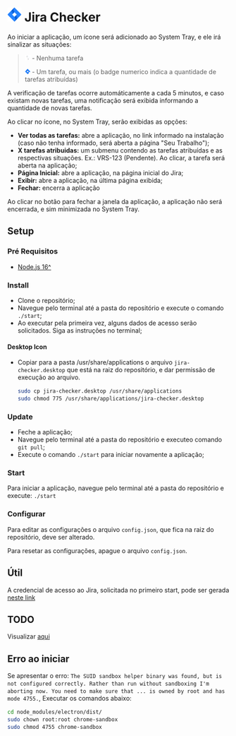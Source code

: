 # <img src="assets/icons/jira.png" alt="Jira Checker" width="32" height="32"> Jira Checker

Ao iniciar a aplicação, um ícone será adicionado ao System Tray, e ele irá sinalizar as situações:

> <img src="assets/icons/jira-white-48.png" alt="Nenhuma tarefa" width="12" height="12"> - Nenhuma tarefa
>
> <img src="assets/icons/jira-blue/1.png" alt="Nenhuma tarefa" width="12" height="12"> - Um tarefa, ou mais (o badge numerico indica a quantidade de tarefas atribuídas)

A verificação de tarefas ocorre automáticamente a cada 5 minutos, e caso existam novas tarefas, uma notificação será exibida informando a quantidade de novas tarefas.

Ao clicar no ícone, no System Tray, serão exibidas as opções:

- **Ver todas as tarefas:** abre a aplicação, no link informado na instalação (caso não tenha informado, será aberta a página "Seu Trabalho");
- **X tarefas atribuidas:** um submenu contendo as tarefas atribuídas e as respectivas situações. Ex.: VRS-123 (Pendente). Ao clicar, a tarefa será aberta na aplicação;
- **Página Inicial:** abre a aplicação, na página inicial do Jira;
- **Exibir:** abre a aplicação, na última página exibida;
- **Fechar:** encerra a aplicação

Ao clicar no botão para fechar a janela da aplicação, a aplicação não será encerrada, e sim minimizada no System Tray.

## Setup

### Pré Requisitos

- [Node.js 16^](https://nodejs.org/pt-br/download)

### Install

- Clone o repositório;
- Navegue pelo terminal até a pasta do repositório e execute o comando `./start`;
- Ao executar pela primeira vez, alguns dados de acesso serão solicitados. Siga as instruções no terminal;

#### Desktop Icon

- Copiar para a pasta /usr/share/applications o arquivo `jira-checker.desktop` que está na raiz do repositório, e dar permissão de execução ao arquivo.
  ```bash
  sudo cp jira-checker.desktop /usr/share/applications
  sudo chmod 775 /usr/share/applications/jira-checker.desktop
  ```

### Update

- Feche a aplicação;
- Navegue pelo terminal até a pasta do repositório e executeo comando `git pull`;
- Execute o comando `./start` para iniciar novamente a aplicação;

### Start

Para iniciar a aplicação, navegue pelo terminal até a pasta do repositório e execute: `./start`

### Configurar

Para editar as configurações o arquivo `config.json`, que fica na raiz do repositório, deve ser alterado.

Para resetar as configurações, apague o arquivo `config.json`.

## Útil

A credencial de acesso ao Jira, solicitada no primeiro start, pode ser gerada [neste link](https://id.atlassian.com/manage/api-tokens)

## TODO

Visualizar [aqui](https://github.com/gustavocoleta/jira-checker/issues)

## Erro ao iniciar

Se apresentar o erro: `The SUID sandbox helper binary was found, but is not configured correctly. Rather than run without sandboxing I'm aborting now. You need to make sure that ... is owned by root and has mode 4755.`, Executar os comandos abaixo:

```bash
cd node_modules/electron/dist/
sudo chown root:root chrome-sandbox
sudo chmod 4755 chrome-sandbox
```
